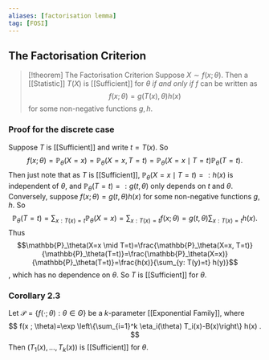 ```yaml
---
aliases: [factorisation lemma]
tag: [FOSI]
---
```

## The Factorisation Criterion
> [!theorem] The Factorisation Criterion
> Suppose $X \sim f(x ; \theta)$. Then a [[Statistic]] $T(X)$ is [[Sufficient]] for $\theta$ *if and only if* $f$ can be written as
> $$f(x ; \theta)=g(T(x), \theta) h(x)$$
> for some non-negative functions $g, h$.
### Proof for the discrete case
Suppose $T$ is [[Sufficient]] and write $t=T(x)$. So
$$
f(x ; \theta)=\mathbb{P}_\theta(X=x)=\mathbb{P}_\theta(X=x, T=t)=\mathbb{P}_\theta(X=x \mid T=t) \mathbb{P}_\theta(T=t) .
$$
Then just note that as $T$ is [[Sufficient]], $\mathbb{P}_\theta(X=x \mid T=t)=: h(x)$ is independent of $\theta$, and $\mathbb{P}_\theta(T=t)=: g(t, \theta)$ only depends on $t$ and $\theta$.
Conversely, suppose $f(x ; \theta)=g(t, \theta) h(x)$ for some non-negative functions $g, h$. So
$$
\mathbb{P}_\theta(T=t)=\sum_{x: T(x)=t} \mathbb{P}_\theta(X=x)=\sum_{x: T(x)=t} f(x ; \theta)=g(t, \theta) \sum_{x: T(x)=t} h(x) .
$$
Thus $$\mathbb{P}_\theta(X=x \mid T=t)=\frac{\mathbb{P}_\theta(X=x, T=t)}{\mathbb{P}_\theta(T=t)}=\frac{\mathbb{P}_\theta(X=x)}{\mathbb{P}_\theta(T=t)}=\frac{h(x)}{\sum_{y: T(y)=t} h(y)}$$, which has no dependence on $\theta$. So $T$ is [[Sufficient]] for $\theta$.

### Corollary 2.3
Let $\mathcal{P}=\{f(\cdot ; \theta): \theta \in \Theta\}$ be a $k$-parameter [[Exponential Family]], where
$$
f(x ; \theta)=\exp \left\{\sum_{i=1}^k \eta_i(\theta) T_i(x)-B(x)\right\} h(x) .
$$
Then $\left(T_1(x), \ldots, T_k(x)\right)$ is [[Sufficient]] for $\theta$.